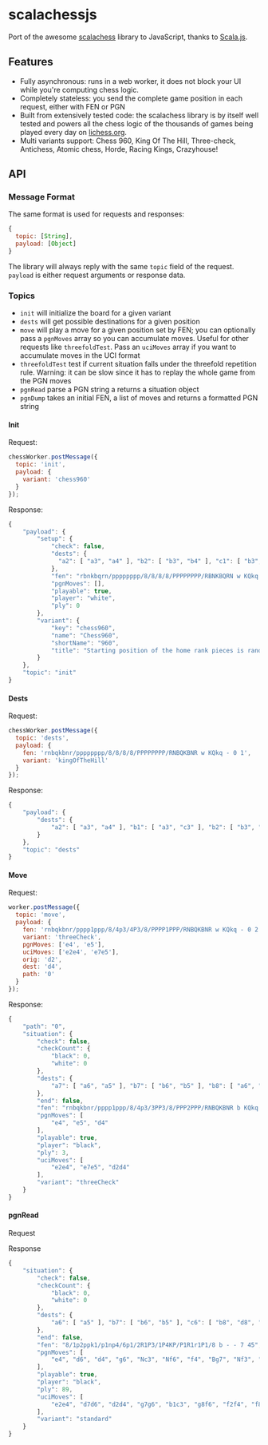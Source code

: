 # scalachessjs

Port of the awesome [scalachess](https://github.com/ornicar/scalachess) library
to JavaScript, thanks to [Scala.js](https://www.scala-js.org/).

## Features

* Fully asynchronous: runs in a web worker, it does not block your UI while you're
  computing chess logic.
* Completely stateless: you send the complete game position in each request,
either with FEN or PGN
* Built from extensively tested code: the scalachess library is by itself well tested
  and powers all the chess logic of the thousands of games being played
  every day on [lichess.org](http://lichess.org).
* Multi variants support: Chess 960, King Of The Hill, Three-check, Antichess,
Atomic chess, Horde, Racing Kings, Crazyhouse!

## API

### Message Format

The same format is used for requests and responses:

```js
{
  topic: [String],
  payload: [Object]
}
```

The library will always reply with the same `topic` field of the request.
`payload` is either request arguments or response data.

### Topics

* `init` will initialize the board for a given variant
* `dests` will get possible destinations for a given position
* `move` will play a move for a given position set by FEN; you can optionally
  pass a `pgnMoves` array so you can accumulate moves. Useful for other requests
  like `threefoldTest`. Pass an `uciMoves` array if you want to accumulate moves
  in the UCI format
* `threefoldTest` test if current situation falls under the threefold repetition
  rule. Warning: it can be slow since it has to replay the whole game from the
  PGN moves
* `pgnRead` parse a PGN string a returns a situation object
* `pgnDump` takes an initial FEN, a list of moves and returns a formatted PGN
  string

#### Init

Request:

```js
chessWorker.postMessage({
  topic: 'init',
  payload: {
    variant: 'chess960'
  }
});
```

Response:

```js
{
    "payload": {
        "setup": {
            "check": false,
            "dests": {
              "a2": [ "a3", "a4" ], "b2": [ "b3", "b4" ], "c1": [ "b3", "d3" ], "c2": [ "c3", "c4" ], "d2": [ "d3", "d4" ], "e2": [ "e3", "e4" ], "f2": [ "f3", "f4" ], "g2": [ "g3", "g4" ], "h1": [ "g3" ], "h2": [ "h3", "h4" ]
            },
            "fen": "rbnkbqrn/pppppppp/8/8/8/8/PPPPPPPP/RBNKBQRN w KQkq - 0 1",
            "pgnMoves": [],
            "playable": true,
            "player": "white",
            "ply": 0
        },
        "variant": {
            "key": "chess960",
            "name": "Chess960",
            "shortName": "960",
            "title": "Starting position of the home rank pieces is randomized."
        }
    },
    "topic": "init"
}
```

#### Dests

Request:

```js
chessWorker.postMessage({
  topic: 'dests',
  payload: {
    fen: 'rnbqkbnr/pppppppp/8/8/8/8/PPPPPPPP/RNBQKBNR w KQkq - 0 1',
    variant: 'kingOfTheHill'
  }
});
```

Response:
```js
{
    "payload": {
        "dests": {
            "a2": [ "a3", "a4" ], "b1": [ "a3", "c3" ], "b2": [ "b3", "b4" ], "c2": [ "c3", "c4" ], "d2": [ "d3", "d4" ], "e2": [ "e3", "e4" ], "f2": [ "f3", "f4" ], "g1": [ "f3", "h3" ], "g2": [ "g3", "g4" ], "h2": [ "h3", "h4" ]
        }
    },
    "topic": "dests"
}
```

#### Move

Request:

```js
worker.postMessage({
  topic: 'move',
  payload: {
    fen: 'rnbqkbnr/pppp1ppp/8/4p3/4P3/8/PPPP1PPP/RNBQKBNR w KQkq - 0 2 +0+0',
    variant: 'threeCheck',
    pgnMoves: ['e4', 'e5'],
    uciMoves: ['e2e4', 'e7e5'],
    orig: 'd2',
    dest: 'd4',
    path: '0'
  }
});
```

Response:
```js
{
    "path": "0",
    "situation": {
        "check": false,
        "checkCount": {
            "black": 0,
            "white": 0
        },
        "dests": {
            "a7": [ "a6", "a5" ], "b7": [ "b6", "b5" ], "b8": [ "a6", "c6" ], "c7": [ "c6", "c5" ], "d7": [ "d6", "d5" ], "d8": [ "e7", "f6", "g5", "h4" ], "e5": [ "d4" ], "e8": [ "e7" ], "f7": [ "f6", "f5" ], "f8": [ "e7", "d6", "c5", "b4", "a3" ], "g7": [ "g6", "g5" ], "g8": [ "e7", "f6", "h6" ], "h7": [ "h6", "h5" ]
        },
        "end": false,
        "fen": "rnbqkbnr/pppp1ppp/8/4p3/3PP3/8/PPP2PPP/RNBQKBNR b KQkq - 0 2 +0+0",
        "pgnMoves": [
            "e4", "e5", "d4"
        ],
        "playable": true,
        "player": "black",
        "ply": 3,
        "uciMoves": [
            "e2e4", "e7e5", "d2d4"
        ],
        "variant": "threeCheck"
    }
}
```


#### pgnRead

Request

Response

```js
{
    "situation": {
        "check": false,
        "checkCount": {
            "black": 0,
            "white": 0
        },
        "dests": {
            "a6": [ "a5" ], "b7": [ "b6", "b5" ], "c6": [ "b8", "d8", "a7", "a5", "e5", "b4", "d4" ], "d6": [ "d5" ], "e2": [ "e3", "e4", "e1", "d2", "c2", "f2", "g2" ], "e7": [ "e6", "e5" ], "f7": [ "f6", "f5" ], "g5": [ "g4" ], "g7": [ "g8", "g6", "h7", "f8", "h8", "f6", "h6" ]
        },
        "end": false,
        "fen": "8/1p2ppk1/p1np4/6p1/2R1P3/1P4KP/P1R1r1P1/8 b - - 7 45",
        "pgnMoves": [
            "e4", "d6", "d4", "g6", "Nc3", "Nf6", "f4", "Bg7", "Nf3", "c5", "dxc5", "Qa5", "Bd3", "Qxc5", "Qe2", "O-O", "Be3", "Qa5", "O-O", "Bg4", "Rad1", "Nc6", "Bc4", "Nh5", "Bb3", "Bxc3", "bxc3", "Qxc3", "f5", "Nf6", "h3", "Bxf3", "Qxf3", "Na5", "Rd3", "Qc7", "Bh6", "Nxb3", "cxb3", "Qc5+", "Kh1", "Qe5", "Bxf8", "Rxf8", "Re3", "Rc8", "fxg6", "hxg6", "Qf4", "Qxf4", "Rxf4", "Nd7", "Rf2", "Ne5", "Kh2", "Rc1", "Ree2", "Nc6", "Rc2", "Re1", "Rfe2", "Ra1", "Kg3", "Kg7", "Rcd2", "Rf1", "Rf2", "Re1", "Rfe2", "Rf1", "Re3", "a6", "Rc3", "Re1", "Rc4", "Rf1", "Rdc2", "Ra1", "Rf2", "Re1", "Rfc2", "g5", "Rc1", "Re2", "R1c2", "Re1", "Rc1", "Re2", "R1c2"
        ],
        "playable": true,
        "player": "black",
        "ply": 89,
        "uciMoves": [
            "e2e4", "d7d6", "d2d4", "g7g6", "b1c3", "g8f6", "f2f4", "f8g7", "g1f3", "c7c5", "d4c5", "d8a5", "f1d3", "a5c5", "d1e2", "e8h8", "c1e3", "c5a5", "e1h1", "c8g4", "a1d1", "b8c6", "d3c4", "f6h5", "c4b3", "g7c3", "b2c3", "a5c3", "f4f5", "h5f6", "h2h3", "g4f3", "e2f3", "c6a5", "d1d3", "c3c7", "e3h6", "a5b3", "c2b3", "c7c5", "g1h1", "c5e5", "h6f8", "a8f8", "d3e3", "f8c8", "f5g6", "h7g6", "f3f4", "e5f4", "f1f4", "f6d7", "f4f2", "d7e5", "h1h2", "c8c1", "e3e2", "e5c6", "e2c2", "c1e1", "f2e2", "e1a1", "h2g3", "g8g7", "c2d2", "a1f1", "e2f2", "f1e1", "f2e2", "e1f1", "e2e3", "a7a6", "e3c3", "f1e1", "c3c4", "e1f1", "d2c2", "f1a1", "c2f2", "a1e1", "f2c2", "g6g5", "c2c1", "e1e2", "c1c2", "e2e1", "c2c1", "e1e2", "c1c2"
        ],
        "variant": "standard"
    }
}
```
